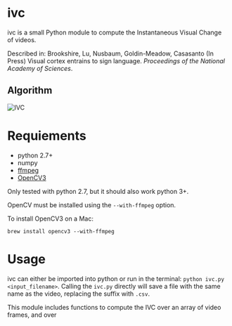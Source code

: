 # ivc

ivc is a small Python module to compute the Instantaneous Visual Change of videos.

Described in: Brookshire, Lu, Nusbaum, Goldin-Meadow, Casasanto (In Press) Visual cortex entrains to sign language. *Proceedings of the National Academy of Sciences*.

## Algorithm

![IVC](/ivc_eq.png)

# Requiements

- python 2.7+
- numpy
- [ffmpeg](https://ffmpeg.org/download.html)
- [OpenCV3](http://opencv.org/releases.html)

Only tested with python 2.7, but it should also work python 3+.

OpenCV must be installed using the `--with-ffmpeg` option.

To install OpenCV3 on a Mac:
```
brew install opencv3 --with-ffmpeg
```

# Usage

ivc can either be imported into python or run in the terminal:
`python ivc.py <input_filename>`.
Calling the `ivc.py` directly will save a file with the same name as the video, replacing the suffix with `.csv`.

This module includes functions to compute the IVC over an array of video frames, and over
